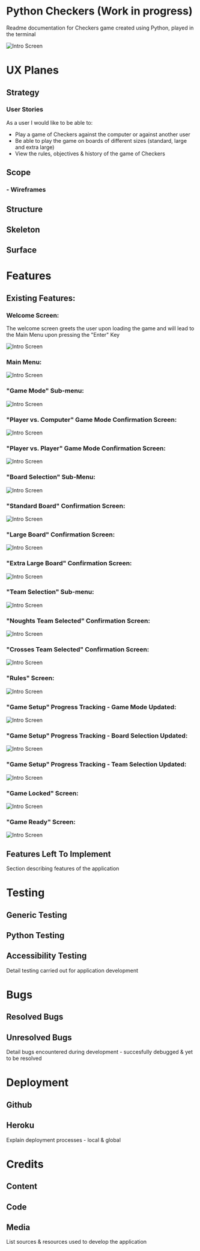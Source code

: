 # Python Checkers (Work in progress)

Readme documentation for Checkers game created using Python, played in the terminal

![Intro Screen](readme/images/introscreen.png)



# UX Planes
## Strategy
### User Stories
As a user I would like to be able to:
- Play a game of Checkers against the computer or against another user
- Be able to play the game on boards of different sizes (standard, large and extra large)
- View the rules, objectives & history of the game of Checkers 
 
## Scope
### - Wireframes
## Structure
## Skeleton
## Surface

# Features
## Existing Features:
### Welcome Screen:
The welcome screen greets the user upon loading the game and will lead to the Main Menu upon pressing the "Enter" Key

![Intro Screen](readme/images/introscreen.png)

### Main Menu:
![Intro Screen](readme/images/setupmenu.png)

### "Game Mode" Sub-menu:
![Intro Screen](readme/images/gamemode.png)

### "Player vs. Computer" Game Mode Confirmation Screen:
![Intro Screen](readme/images/gamemode_a.png)

### "Player vs. Player" Game Mode Confirmation Screen:
![Intro Screen](readme/images/gamemode_b.png)

### "Board Selection" Sub-Menu:
![Intro Screen](readme/images/select-board.png)

### "Standard Board" Confirmation Screen:
![Intro Screen](readme/images/boardstandard.png)

### "Large Board" Confirmation Screen:
![Intro Screen](readme/images/boardlarge.png)

### "Extra Large Board" Confirmation Screen:
![Intro Screen](readme/images/boardextralarge.png)

### "Team Selection" Sub-menu:
![Intro Screen](readme/images/choose-side.png)

### "Noughts Team Selected" Confirmation Screen:
![Intro Screen](readme/images/choose-side-a.png)

### "Crosses Team Selected" Confirmation Screen:
![Intro Screen](readme/images/choose-side-b.png)

### "Rules" Screen:
![Intro Screen](readme/images/rules.png)

### "Game Setup" Progress Tracking - Game Mode Updated:
![Intro Screen](readme/images/menu-update-1.png)

### "Game Setup" Progress Tracking - Board Selection Updated:
![Intro Screen](readme/images/menu-update-2.png)

### "Game Setup" Progress Tracking - Team Selection Updated:
![Intro Screen](readme/images/menu-update-3.png)

### "Game Locked" Screen:
![Intro Screen](readme/images/game-locked.png)

### "Game Ready" Screen:
![Intro Screen](readme/images/begin-game.png)




## Features Left To Implement
Section describing features of the application
# Testing
## Generic Testing
## Python Testing
## Accessibility Testing
Detail testing carried out for application development
# Bugs
## Resolved Bugs
## Unresolved Bugs
Detail bugs encountered during development - succesfully debugged & yet to be resolved
# Deployment
## Github
## Heroku
Explain deployment processes - local & global
# Credits
## Content
## Code
## Media
List sources & resources used to develop the application 